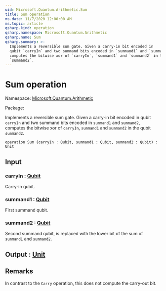 ```yaml
---
uid: Microsoft.Quantum.Arithmetic.Sum
title: Sum operation
ms.date: 11/7/2020 12:00:00 AM
ms.topic: article
qsharp.kind: operation
qsharp.namespace: Microsoft.Quantum.Arithmetic
qsharp.name: Sum
qsharp.summary: >-
  Implements a reversible sum gate. Given a carry-in bit encoded in
  qubit `carryIn` and two summand bits encoded in `summand1` and `summand2`,
  computes the bitwise xor of `carryIn`, `summand1` and `summand2` in the qubit
  `summand2`.
---
```


# Sum operation

Namespace: [Microsoft.Quantum.Arithmetic](xref:Microsoft.Quantum.Arithmetic)

Package: [](https://nuget.org/packages/)


Implements a reversible sum gate. Given a carry-in bit encoded inqubit `carryIn` and two summand bits encoded in `summand1` and `summand2`,computes the bitwise xor of `carryIn`, `summand1` and `summand2` in the qubit`summand2`.

```qsharp
operation Sum (carryIn : Qubit, summand1 : Qubit, summand2 : Qubit) : Unit
```


## Input

### carryIn : [Qubit](xref:microsoft.quantum.lang-ref.qubit)

Carry-in qubit.


### summand1 : [Qubit](xref:microsoft.quantum.lang-ref.qubit)

First summand qubit.


### summand2 : [Qubit](xref:microsoft.quantum.lang-ref.qubit)

Second summand qubit, is replaced with the lower bit of the sum of`summand1` and `summand2`.



## Output : [Unit](xref:microsoft.quantum.lang-ref.unit)



## Remarks

In contrast to the `Carry` operation, this does not compute the carry-out bit.